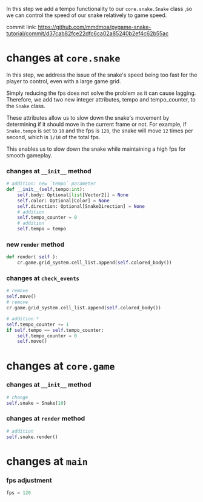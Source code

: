 In this step we add a tempo functionality to our `core.snake.Snake` class
,so we can control the speed of our snake relatively to game speed.

commit link: https://github.com/mmdmoa/pygame-snake-tutorial/commit/d37cab82fce22dfc6ca02a85240b2ef4c62b55ac

# changes at `core.snake`

In this step, we address the issue of the snake's speed being too fast for the player to control, 
even with a large game grid. 

Simply reducing the fps does not solve the problem as it can cause lagging. Therefore, 
we add two new integer attributes, tempo and tempo_counter, to the `Snake` class. 

These attributes allow us to slow down the snake's movement by determining if it should move 
in the current frame or not. For example, if `Snake.tempo` is set to `10` and the fps is `120`, 
the snake will move `12` times per second, which is `1/10` of the total fps. 

This enables us to slow down the snake while maintaining a high fps for smooth gameplay.

### changes at `__init__` method
```python
# addition: new `tempo` parameter 
def __init__(self,tempo:int):
    self.body: Optional[list[Vector2]] = None
    self.color: Optional[Color] = None
    self.direction: Optional[SnakeDirection] = None
    # addition
    self.tempo_counter = 0
    # addition
    self.tempo = tempo
```

### new `render` method
```python
def render( self ):
    cr.game.grid_system.cell_list.append(self.colored_body())
```
### changes at `check_events`
```python
# remove
self.move()
# remove
cr.game.grid_system.cell_list.append(self.colored_body())

# addition *
self.tempo_counter += 1
if self.tempo == self.tempo_counter:
    self.tempo_counter = 0
    self.move()
```
# changes at `core.game`
### changes at `__init__` method
```python
# change
self.snake = Snake(10)
```

### changes at `render` method
```python
# addition
self.snake.render()
```


# changes at `main`
### fps adjustment
```python
fps = 120
```